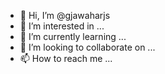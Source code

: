 - 👋 Hi, I’m @gjawaharjs
- 👀 I’m interested in ...
- 🌱 I’m currently learning ...
- 💞️ I’m looking to collaborate on ...
- 📫 How to reach me ...

<!---
gjawaharjs/gjawaharjs is a ✨ special ✨ repository because its `README.md` (this file) appears on your GitHub profile.
You can click the Preview link to take a look at your changes.
--->
